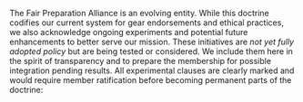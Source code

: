 The Fair Preparation Alliance is an evolving entity. While this doctrine codifies our current system for gear endorsements and ethical practices, we also acknowledge ongoing experiments and potential future enhancements to better serve our mission. These initiatives are _not yet fully adopted policy_ but are being tested or considered. We include them here in the spirit of transparency and to prepare the membership for possible integration pending results. All experimental clauses are clearly marked and would require member ratification before becoming permanent parts of the doctrine: